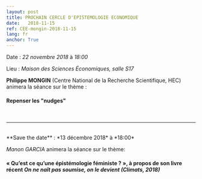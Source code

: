 ```yaml
---
layout: post
title: PROCHAIN CERCLE D'EPISTEMOLOGIE ECONOMIQUE
date:   2018-11-15
ref: CEE-mongin-2018-11-15
lang: fr
anchor: True
---
```


<i class="fas fa-table"></i> Date : *22 novembre 2018* à *18:00*

<i class="fas fa-map-marked"></i> Lieu : *Maison des Sciences Économiques, salle S17*

**Philippe MONGIN** (Centre National de la Recherche Scientifique, HEC) animera la séance sur le thème : 
#### **Repenser les "nudges"**
<!--more-->
<br>
<hr />
<br>
**Save the date** : *13 décembre 2018* à *18:00*

*Manon GARCIA* animera la séance sur le thème:
#### « Qu’est ce qu’une épistémologie féministe ? », à propos de son livre récent *On ne naît pas soumise, on le devient (Climats, 2018)*
